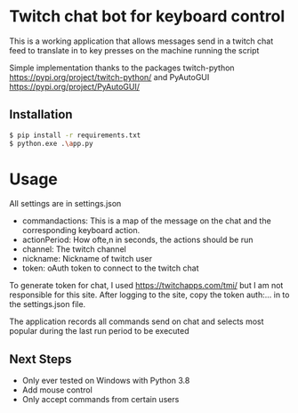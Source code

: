 # Twitch chat bot for keyboard control

This is a working application that allows messages send in a twitch chat feed to translate in to key presses on the machine running the script

Simple implementation thanks to the packages twitch-python https://pypi.org/project/twitch-python/ and PyAutoGUI https://pypi.org/project/PyAutoGUI/

## Installation

```sh
$ pip install -r requirements.txt
$ python.exe .\app.py
```
# Usage

All settings are in settings.json

- commandactions: This is a map of the message on the chat and the corresponding keyboard action.
- actionPeriod: How ofte,n in seconds, the actions should be run
- channel: The twitch channel 
- nickname: Nickname of twitch user
- token: oAuth token to connect to the twitch chat

To generate token for chat, I used https://twitchapps.com/tmi/ but I am not responsible for this site. After logging to the site,  copy the token auth:... in to the settings.json file.

The application records all commands send on chat and selects most popular during the last run period to be executed
## Next Steps
- Only ever tested on Windows with Python 3.8
- Add mouse control
- Only accept commands from certain users